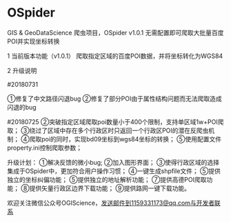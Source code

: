 # OSpider
GIS &amp; GeoDataScience 爬虫项目，OSpider v1.0.1 无需配置即可爬取大批量百度POI并实现坐标转换

1	当前版本功能（v1.0.1）
爬取指定区域的百度POI数据，并将坐标转化为WGS84

2	升级说明

#20180731  

①修复了中文路径闪退bug
②修复了部分POI由于属性结构问题而无法爬取造成闪退的bug

#20180725
②突破指定区域爬取poi数量小于400个限制，支持单区域1w+POI爬取；
③绕过了区域中存在多个行政区时只返回一个行政区POI的潜在反爬虫机制；
④爬取poi的同时，实现bd09坐标到wgs84坐标的转换；
⑤使用配置文件property.ini控制爬取参数；

升级计划：
①解决反馈的微小bug;
②加入图形界面；
③使得行政区域的选择集成于OSpider中，更加符合用户操作习惯；
④一键生成shpfile文件；
⑤提供独立的坐标纠偏功能；
⑤提供独立的地址解析功能；
⑦提供高德POI爬取功能；
⑧提供矢量行政区边界下载功能；
⑨提供路网一键下载功能。

欢迎关注微信公众号OGIScience，发送邮件到1159331173@qq.com与开发者联系

